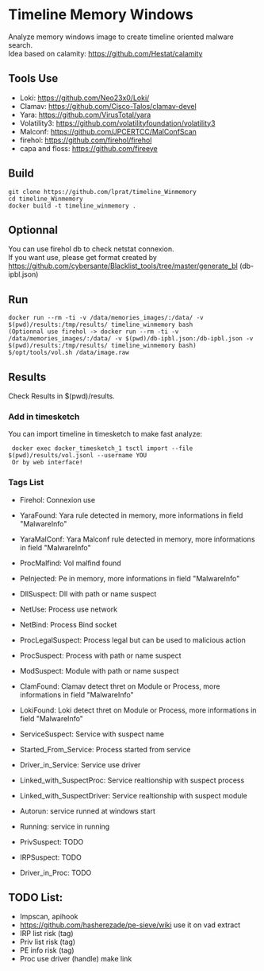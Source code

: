 # Timeline Memory Windows

Analyze memory windows image to create timeline oriented malware search.  
Idea based on calamity: https://github.com/Hestat/calamity  

## Tools Use
  - Loki: https://github.com/Neo23x0/Loki/
  - Clamav: https://github.com/Cisco-Talos/clamav-devel
  - Yara: https://github.com/VirusTotal/yara
  - Volatility3: https://github.com/volatilityfoundation/volatility3
  - Malconf: https://github.com/JPCERTCC/MalConfScan
  - firehol: https://github.com/firehol/firehol
  - capa and floss: https://github.com/fireeye

## Build

```
git clone https://github.com/lprat/timeline_Winmemory
cd timeline_Winmemory
docker build -t timeline_winmemory .
```

## Optionnal

You can use firehol db to check netstat connexion.  
If you want use, please get format created by https://github.com/cybersante/Blacklist_tools/tree/master/generate_bl (db-ipbl.json)  

## Run

```
docker run --rm -ti -v /data/memories_images/:/data/ -v $(pwd)/results:/tmp/results/ timeline_winmemory bash
(Optionnal use firehol -> docker run --rm -ti -v /data/memories_images/:/data/ -v $(pwd)/db-ipbl.json:/db-ipbl.json -v $(pwd)/results:/tmp/results/ timeline_winmemory bash)
$/opt/tools/vol.sh /data/image.raw
```

## Results

Check Results in $(pwd)/results.  

### Add in timesketch

You can import timeline in timesketch to make fast analyze:
```
 docker exec docker_timesketch_1 tsctl import --file $(pwd)/results/vol.jsonl --username YOU
 Or by web interface!
```

### Tags List

  - Firehol: Connexion use
  - YaraFound: Yara rule detected in memory, more informations in field "MalwareInfo"
  - YaraMalConf: Yara Malconf rule detected in memory, more informations in field "MalwareInfo"
  - ProcMalfind: Vol malfind found
  - PeInjected: Pe in memory, more informations in field "MalwareInfo"
  - DllSuspect: Dll with path or name suspect
  - NetUse: Process use network
  - NetBind: Process Bind socket
  - ProcLegalSuspect: Process legal but can be used to malicious action
  - ProcSuspect: Process with path or name suspect
  - ModSuspect: Module with path or name suspect
  - ClamFound: Clamav detect thret on Module or Process, more informations in field "MalwareInfo"
  - LokiFound: Loki detect thret on Module or Process, more informations in field "MalwareInfo"
  - ServiceSuspect: Service with suspect name
  - Started_From_Service: Process started from service
  - Driver_in_Service: Service use driver
  - Linked_with_SuspectProc: Service realtionship with suspect process
  - Linked_with_SuspectDriver: Service realtionship with suspect module
  - Autorun: service runned at windows start
  - Running: service in running

  - PrivSuspect: TODO
  - IRPSuspect: TODO
  - Driver_in_Proc: TODO

## TODO List:
 - Impscan, apihook
 - https://github.com/hasherezade/pe-sieve/wiki use it on vad extract
 - IRP list risk (tag)
 - Priv list risk (tag)
 - PE info risk (tag)
 - Proc use driver (handle) make link
